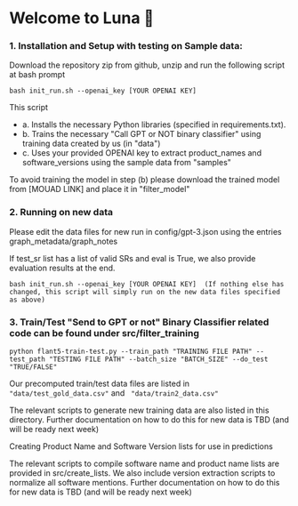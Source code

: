 # Welcome to Luna 🔮

### 1. Installation and Setup with testing on Sample data:

Download the repository zip from github, unzip and run the following script at bash prompt
```
bash init_run.sh --openai_key [YOUR OPENAI KEY]
```

This script 
* a. Installs the necessary Python libraries (specified in requirements.txt).
* b. Trains the necessary "Call GPT or NOT binary classifier" using training data created by us (in "data")
* c. Uses your provided OPENAI key to extract product_names and software_versions using the sample data from "samples"

To avoid training the model in step (b) please download the trained model from [MOUAD LINK] and place it in "filter_model"

### 2. Running on new data

Please edit the data files for new run in config/gpt-3.json using the entries  graph_metadata/graph_notes

If test_sr list has a list of valid SRs and eval is True, we also provide evaluation results at the end.

```
bash init_run.sh --openai_key [YOUR OPENAI KEY]  (If nothing else has changed, this script will simply run on the new data files specified as above)
```

### 3. Train/Test "Send to GPT or not" Binary Classifier related code can be found under src/filter_training

```
python flant5-train-test.py --train_path "TRAINING FILE PATH" --test_path "TESTING FILE PATH" --batch_size "BATCH_SIZE" --do_test "TRUE/FALSE"
```

Our precomputed train/test data files are listed in  ```"data/test_gold_data.csv"``` and ``` "data/train2_data.csv"```

The relevant scripts to generate new training data are also listed in this directory. Further documentation on how to do this for new data is TBD (and will be ready next week)

Creating Product Name and Software Version lists for use in predictions

The relevant scripts to compile software name and product name lists are provided in src/create_lists. 
We also include version extraction scripts to normalize all software mentions. 
Further documentation on how to do this for new data is TBD (and will be ready next week)
